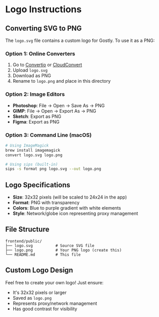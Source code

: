 # Logo Instructions

## Converting SVG to PNG

The `logo.svg` file contains a custom logo for Gostly. To use it as a PNG:

### Option 1: Online Converters
1. Go to [Convertio](https://convertio.co/svg-png/) or [CloudConvert](https://cloudconvert.com/svg-to-png)
2. Upload `logo.svg`
3. Download as PNG
4. Rename to `logo.png` and place in this directory

### Option 2: Image Editors
- **Photoshop**: File → Open → Save As → PNG
- **GIMP**: File → Open → Export As → PNG
- **Sketch**: Export as PNG
- **Figma**: Export as PNG

### Option 3: Command Line (macOS)
```bash
# Using ImageMagick
brew install imagemagick
convert logo.svg logo.png

# Using sips (built-in)
sips -s format png logo.svg --out logo.png
```

## Logo Specifications
- **Size**: 32x32 pixels (will be scaled to 24x24 in the app)
- **Format**: PNG with transparency
- **Colors**: Blue to purple gradient with white elements
- **Style**: Network/globe icon representing proxy management

## File Structure
```
frontend/public/
├── logo.svg          # Source SVG file
├── logo.png          # Your PNG logo (create this)
└── README.md         # This file
```

## Custom Logo Design
Feel free to create your own logo! Just ensure:
- It's 32x32 pixels or larger
- Saved as `logo.png`
- Represents proxy/network management
- Has good contrast for visibility
